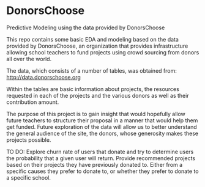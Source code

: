 # DonorsChoose
Predictive Modeling using the data provided by DonorsChoose

This repo contains some basic EDA and modeling based on the data provided by DonorsChoose, an organization that provides infrastructure allowing school teachers to fund projects using crowd sourcing from donors all over the world. 

The data, which consists of a number of tables, was obtained from:
http://data.donorschoose.org

Within the tables are basic information about projects, the resources requested in each of the projects and the various donors as well as their contribution amount.

The purpose of this project is to gain insight that would hopefully allow future teachers to structure their proposal in a manner that would help them get funded. Future exploration of the data will allow us to better understand the general audience of the site, the donors, whose generosity makes these projects possible.

TO DO:
Explore churn rate of users that donate and try to determine users the probability that a given user will return.
Provide recommended projects based on their projects they have previously donated to. Either from a specific causes they prefer to donate to, or whether they prefer to donate to a specific school.

